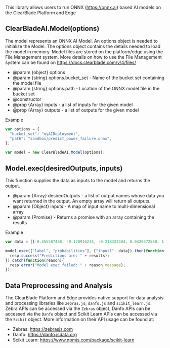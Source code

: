 This library allows users to run ONNX (https://onnx.ai) based AI models on the ClearBlade Platform and Edge
## ClearBladeAI.Model(options)

The model represents an ONNX AI Model. An options object is needed to initialize the Model. The options object contains the details needed to load the model in memory. Model files are stored on the platform/edge using the File Management system. More details on how to use the File Management system can be found on https://docs.clearblade.com/v/4/files/

* @param {object} options
* @param {string} options.bucket_set - Name of the bucket set containing the model file
* @param {string} options.path - Location of the ONNX model file in the bucket set
* @constructor
* @prop {Array} inputs - a list of inputs for the given model
* @prop {Array} outputs - a list of outputs for the given model

Example

~~~javascript
var options = {
  "bucket_set": "myAIDeployment",
  "path": "sandbox/predict_power_failure.onnx",
};

var model = new ClearBladeAI.Model(options);
~~~

## Model.exec(desiredOutputs, inputs)

This function supplies the data as inputs to the model and returns the output.

* @param {Array} desiredOutputs - a list of output names whose data you want returned in the output. An empty array will return all outputs.
* @param {Object} inputs - A map of input name to multi-dimensional array
* @param {Promise} - Returns a promise with an array containing the results

Example

~~~ javascript
var data = [[-0.455587488, -0.128916238, -0.218322404, 0.0420372568, 1.29698479, 0., 0., 0., 0., 1., 0., 0., 0., 0.], [-0.455587488, -0.128916238, -0.218322404, 0.0420372568, 1.29698479, 0., 0., 0., 0., 1., 0., 0., 0., 0.]];

model.exec(["label", "probabilities"], {"input1": data}).then(function(results) {
  resp.success("Predictions are: " + results);
}).catch(function(reason){
  resp.error("Model exec failed: " + reason.message);
});
~~~

## Data Preprocessing and Analysis

The ClearBlade Platform and Edge provides native support for data analysis and processing libraries like ```zebras.js```, ```danfo.js``` and ```scikit_learn.js```. Zebra APIs can be accessed via the ```Zebras``` object, Danfo APIs can be accessed via the ```Danfo``` object and Scikit Learn APIs can be accessed via the ```Scikit``` object. More information on their API usage can be found at:
- Zebras: https://zebrasjs.com
- Danfo: https://danfo.jsdata.org
- Scikit Learn: https://www.npmjs.com/package/scikit-learn 
